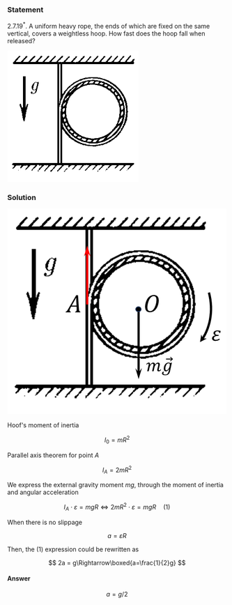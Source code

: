 ###  Statement

$2.7.19^*.$ A uniform heavy rope, the ends of which are fixed on the same vertical, covers a weightless hoop. How fast does the hoop fall when released?

![ For problem $2.7.19^*$ |301x301, 27%](../../img/2.7.19/2.7.19.png)

### Solution

![ Rotation of the hoop |503x471, 34%](../../img/2.7.19/2.7.19_1.png)

Hoof's moment of inertia

$$
I_0=mR^2
$$

Parallel axis theorem for point $A$

$$
I_A=2mR^2
$$

We express the external gravity moment $mg$, through the moment of inertia and angular acceleration

$$
I_A\cdot\varepsilon =mgR\Leftrightarrow 2mR^2\cdot\varepsilon =mgR\quad(1)
$$

When there is no slippage

$$
a = \varepsilon R
$$

Then, the $(1)$ expression could be rewritten as

$$
2a = g\Rightarrow\boxed{a=\frac{1}{2}g}
$$

#### Answer

$$
a=g/2
$$